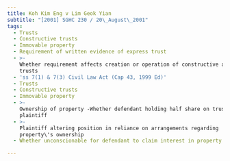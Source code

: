 ```yaml
---
title: Koh Kim Eng v Lim Geok Yian
subtitle: "[2001] SGHC 230 / 20\_August\_2001"
tags:
  - Trusts
  - Constructive trusts
  - Immovable property
  - Requirement of written evidence of express trust
  - >-
    Whether requirement affects creation or operation of constructive and other
    trusts
  - 'ss 7(1) & 7(3) Civil Law Act (Cap 43, 1999 Ed)'
  - Trusts
  - Constructive trusts
  - Immovable property
  - >-
    Ownership of property -Whether defendant holding half share on trust for
    plaintiff
  - >-
    Plaintiff altering position in reliance on arrangements regarding
    property\'s ownership
  - Whether unconscionable for defendant to claim interest in property

---
```


